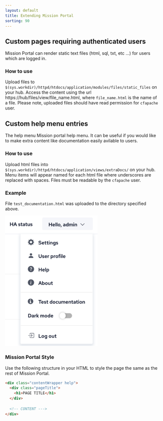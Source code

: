 ```yaml
---
layout: default
title: Extending Mission Portal
sorting: 90
---
```


## Custom pages requiring authenticated users

Mission Portal can render static text files (html, sql, txt, etc ...) for users
which are logged in.

### How to use

Upload files to
`$(sys.workdir)/httpd/htdocs/application/modules/files/static_files` on your
hub. Access the content using the url https://hub/files/view/file_name.html,
where `file_name.html` is the name of a file. Please note, uploaded files should
have read permission for `cfapache` user.

## Custom help menu entries

The help menu Mission portal help menu. It can be useful if you would like to
make extra content like documentation easily avilable to users.

### How to use

Upload html files into
`$(sys.workdir)/httpd/htdocs/application/views/extraDocs/` on your hub. Menu
items will appear named for each html file where underscores are replaced with
spaces. Files must be readable by the `cfapache` user.

### Example

File `test_documentation.html` was uploaded to the directory specified above.

<img src="extended-menu.png" alt="Extended menu" width="300px">

### Mission Portal Style

Use the following structure in your HTML to style the page the same as the rest
of Mission Portal.

```html {file="file_name.html"}
<div class="contentWrapper help">
  <div class="pageTitle">
    <h1>PAGE TITLE</h1>
  </div>

  <!-- CONTENT --->
</div>
```
